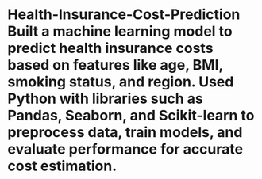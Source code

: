 # Health-Insurance-Cost-Prediction Built a machine learning model to predict health insurance costs based on features like age, BMI, smoking status, and region. Used Python with libraries such as Pandas, Seaborn, and Scikit-learn to preprocess data, train models, and evaluate performance for accurate cost estimation.
